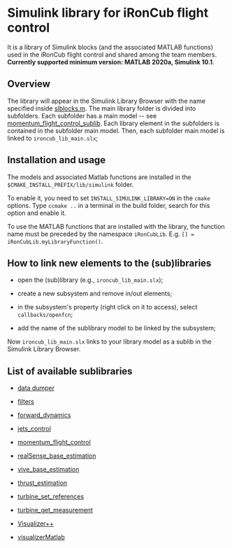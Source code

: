 # Simulink library for iRonCub flight control

It is a library of Simulink blocks (and the associated MATLAB functions) used in the iRonCub flight control and shared among the team members. **Currently supported minimum version: MATLAB 2020a, Simulink 10.1**.

## Overview

The library will appear in the Simulink Library Browser with the name specified inside [slblocks.m](slblocks.m). The main library folder is divided into subfolders. Each subfolder has a main model -- see [momentum_flight_control_sublib](momentum_flight_control/momentum_flight_control_sublib.slx). Each library element in the subfolders is contained in the subfolder main model. Then, each subfolder main model is linked to `ironcub_lib_main.slx`;

## Installation and usage

The models and associated Matlab functions are installed in the `$CMAKE_INSTALL_PREFIX/lib/simulink` folder.

To enable it, you need to set `INSTALL_SIMULINK_LIBRARY=ON` in the `cmake` options.
Type `ccmake ..` in a terminal in the build folder, search for this option and enable it.

To use the MATLAB functions that are installed with the library, the function name must be preceded by the namespace `iRonCubLib`. E.g. `[] = iRonCubLib.myLibraryFunction()`.

## How to link new elements to the (sub)libraries

- open the (sub)library (e.g., `ironcub_lib_main.slx`);

- create a new subsystem and remove in/out elements;

- in the subsystem's property (right click on it to access), select `callbacks/openfcn`;

- add the name of the sublibrary model to be linked by the subsystem;

Now `ironcub_lib_main.slx` links to your library model as a sublib in the Simulink Library Browser.

## List of available sublibraries

- [data dumper](data_dumper)

- [filters](filters)

- [forward_dynamics](forward_dynamics)

- [jets_control](jets_control)

- [momentum_flight_control](momentum_flight_control/README.md)

- [realSense_base_estimation](realSense_base_estimation)

- [vive_base_estimation](vive_base_estimation/README.md)

- [thrust_estimation](thrust_estimation/README.md)

- [turbine_set_references](turbine_set_references)

- [turbine_get_measurement](turbine_get_measurement)

- [Visualizer++](Visualizer++)

- [visualizerMatlab](visualizerMatlab)
